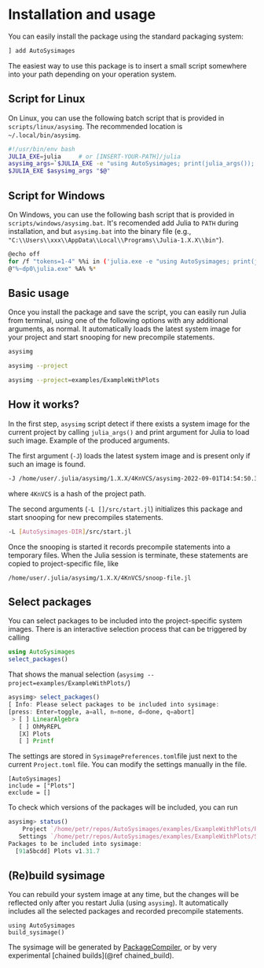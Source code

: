 # Installation and usage

You can easily install the package using the standard packaging system:
``` julia
] add AutoSysimages
```

The easiest way to use this package is to insert a small script somewhere into your path depending on your operation system.

## Script for Linux

On Linux, you can use the following batch script that is provided in `scripts/linux/asysimg`. The recommended location is `~/.local/bin/asysimg`.

``` bash
#!/usr/bin/env bash
JULIA_EXE=julia     # or [INSERT-YOUR-PATH]/julia
asysimg_args=`$JULIA_EXE -e "using AutoSysimages; print(julia_args()); exit();"`
$JULIA_EXE $asysimg_args "$@"
```

## Script for Windows

On Windows, you can use the following bash script that is provided in `scripts/windows/asysimg.bat`. It's recomended add Julia to `PATH` during installation, and but `asysimg.bat` into the binary file (e.g., `"C:\\Users\\xxx\\AppData\\Local\\Programs\\Julia-1.X.X\\bin"`).

``` bash
@echo off
for /f "tokens=1-4" %%i in ('julia.exe -e "using AutoSysimages; print(julia_args()); exit()"') do set A=%%i %%j %%k %%l 
@"%~dp0\julia.exe" %A% %*
```

## Basic usage

Once you install the package and save the script, you can easily run Julia from terminal, using one of the following options with any additional arguments, as normal. It automatically loads the latest system image for your project and start snooping for new precompile statements.
``` bash
asysimg
```
``` bash
asysimg --project
```
``` bash
asysimg --project=examples/ExampleWithPlots
```

## How it works?

In the first step, `asysimg` script detect if there exists a system image for the current project by calling `julia_args()` and print argument for Julia to load such image. Example of the produced arguments.

The first argument (`-J`) loads the latest system image and is present only if such an image is found. 
``` bash
-J /home/user/.julia/asysimg/1.X.X/4KnVCS/asysimg-2022-09-01T14:54:50.395.so
```
where `4KnVCS` is a hash of the project path.

The second arguments (`-L []/src/start.jl`) initializes this package and start snooping for new precompiles statements.
``` bash
-L [AutoSysimages-DIR]/src/start.jl
```

Once the snooping is started it records precompile statements into a temporary files. When the Julia session is terminate, these statements are copied to project-specific file, like
```
/home/user/.julia/asysimg/1.X.X/4KnVCS/snoop-file.jl
```

## Select packages

You can select packages to be included into the project-specific system images. There is an interactive selection process that can be triggered by calling
``` julia
using AutoSysimages
select_packages()
```
That shows the manual selection (`asysimg --project=examples/ExampleWithPlots/`)
``` julia
asysimg> select_packages()
[ Info: Please select packages to be included into sysimage:
[press: Enter=toggle, a=all, n=none, d=done, q=abort]
 > [ ] LinearAlgebra
   [ ] OhMyREPL
   [X] Plots
   [ ] Printf
```

The settings are stored in `SysimagePreferences.toml`file just next to the current `Project.toml` file. You can modify the settings manually in the file.
```
[AutoSysimages]
include = ["Plots"]
exclude = []
```

To check which versions of the packages will be included, you can run
``` julia
asysimg> status()
    Project `/home/petr/repos/AutoSysimages/examples/ExampleWithPlots/Project.toml`
   Settings `/home/petr/repos/AutoSysimages/examples/ExampleWithPlots/SysimagePreferences.toml`
Packages to be included into sysimage:
  [91a5bcdd] Plots v1.31.7
```



## (Re)build sysimage

You can rebuild your system image at any time, but the changes will be reflected only after you restart Julia (using `asysimg`). It automatically includes all the selected packages and recorded precompile statements.

```
using AutoSysimages
build_sysimage()
```

The sysimage will be generated by [PackageCompiler](https://github.com/JuliaLang/PackageCompiler.jl), or by very experimental [chained builds](@ref chained_build).
